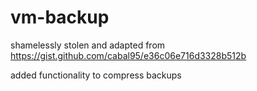 # vm-backup
shamelessly stolen and adapted from
https://gist.github.com/cabal95/e36c06e716d3328b512b

added functionality to compress backups


